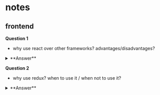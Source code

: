 # notes

## frontend

**Question 1**

* why use react over other frameworks? advantages/disadvantages?

<details><summary>**Answer**</summary><p>

React is well known for its ease of use, reusability, and modularity as your code base grows.   
**PROS**
- Create reusable UI components
- Easy to learn; It combines the use of HTML and Javascript
- Efficiency when updating the UI. Compared to updating the whole web page (all the components) it updates specific components that trigger when needed.
- High Performance - allows for fast and reposive UI

**CONS**
- Focuses on View more in Model-View-Controller (MVC) pattern. Model and Controller aspect must be integrated with additional tools.
- JSX learning curve
- Fast-paced development may make it hard to keep learning all the new tools with each update.

</p></details>

**Question 2**

* why use redux? when to use it / when not to use it?

<details><summary>**Answer**</summary><p>
across compoments.

Redux is a useful state management tool that makes it easier to mangage the state of your application with the ease of accessing and updating the state globally vs. locally for each component.  This removes the complications of passing the state up and down between compoments. 

*When to use it?*
- A good amount of data is being passed between components.
- If you have difficulty detecting/tracing changes to the state.

*When not to use it?*
- Barely any data is not being passed between components.
- If you already have a predefined way of sharing and arranging the state

</p></details>
